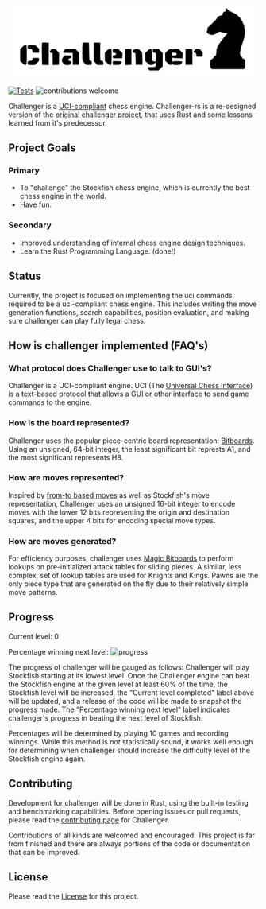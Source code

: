 ![](.github/img/challenger.svg)

[![Tests](https://github.com/folksgl/challenger-rs/actions/workflows/rust-checks.yaml/badge.svg)](https://github.com/folksgl/challenger-rs/actions/workflows/rust-checks.yaml)
![contributions welcome](https://img.shields.io/badge/contributions-welcome-brightgreen.svg?style=flat)

Challenger is a [UCI-compliant](http://wbec-ridderkerk.nl/html/UCIProtocol.html)
chess engine. Challenger-rs is a re-designed version of the 
[original challenger project](https://github.com/folksgl/challenger), that uses
Rust and some lessons learned from it's predecessor.

## Project Goals
### Primary
  - To "challenge" the Stockfish chess engine, which is currently the best
    chess engine in the world.
  - Have fun.
### Secondary
  - Improved understanding of internal chess engine design techniques.
  - Learn the Rust Programming Language. (done!)

## Status
Currently, the project is focused on implementing the uci commands required to
be a uci-compliant chess engine. This includes writing the move generation
functions, search capabilities, position evaluation, and making sure challenger
can play fully legal chess.

## How is challenger implemented (FAQ's)

### What protocol does Challenger use to talk to GUI's?
Challenger is a UCI-compliant engine. UCI (The 
[Universal Chess Interface](http://wbec-ridderkerk.nl/html/UCIProtocol.html))
is a text-based protocol that allows a GUI or other interface to send game commands
to the engine. 

### How is the board represented?
Challenger uses the popular piece-centric board representation:
[Bitboards](https://www.chessprogramming.org/Bitboards). Using an unsigned,
64-bit integer, the least significant bit represts A1, and the most significant
represents H8.

### How are moves represented?
Inspired by [from-to based moves](https://www.chessprogramming.org/Encoding_Moves)
as well as Stockfish's move representation, Challenger uses an unsigned 16-bit
integer to encode moves with the lower 12 bits representing the origin and
destination squares, and the upper 4 bits for encoding special move types.

### How are moves generated?
For efficiency purposes, challenger uses [Magic Bitboards](https://www.chessprogramming.org/Magic_Bitboards)
to perform lookups on pre-initialized attack tables for sliding pieces. A similar,
less complex, set of lookup tables are used for Knights and Kings. Pawns are
the only piece type that are generated on the fly due to their relatively simple
move patterns.

## Progress

Current level: 0

Percentage winning next level:  ![progress](https://progress-bar.dev/0)
 
The progress of challenger will be gauged as follows: Challenger will play
Stockfish starting at its lowest level. Once the Challenger engine can beat
the Stockfish engine at the given level at least 60% of the time, the Stockfish
level will be increased, the "Current level completed" label above will be
updated, and a release of the code will be made to snapshot the progress made.
The "Percentage winning next level" label indicates challenger's progress in
beating the next level of Stockfish.

Percentages will be determined by playing 10 games and recording winnings.
While this method is *not* statistically sound, it works well enough for
determining when challenger should increase the difficulty level of the
Stockfish engine again.

## Contributing
Development for challenger will be done in Rust, using the built-in testing
and benchmarking capabilities. Before opening issues or pull requests, please
read the [contributing page](#CONTRIBUTING.md) for Challenger.

Contributions of all kinds are welcomed and encouraged. This project is far
from finished and there are always portions of the code or documentation that
can be improved.

## License
Please read the [License](#COPYING) for this project.
